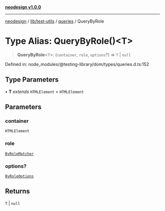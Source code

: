 [**neodesign v1.0.0**](../../../../../README.md)

***

[neodesign](../../../../../modules.md) / [lib/test-utils](../../../README.md) / [queries](../README.md) / QueryByRole

# Type Alias: QueryByRole()\<T\>

> **QueryByRole**\<`T`\>: (`container`, `role`, `options`?) => `T` \| `null`

Defined in: node\_modules/@testing-library/dom/types/queries.d.ts:152

## Type Parameters

• **T** *extends* `HTMLElement` = `HTMLElement`

## Parameters

### container

`HTMLElement`

### role

[`ByRoleMatcher`](../../../type-aliases/ByRoleMatcher.md)

### options?

[`ByRoleOptions`](../interfaces/ByRoleOptions.md)

## Returns

`T` \| `null`
